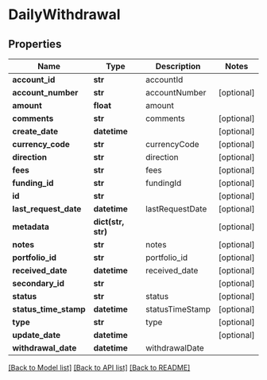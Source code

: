 # DailyWithdrawal

## Properties
Name | Type | Description | Notes
------------ | ------------- | ------------- | -------------
**account_id** | **str** | accountId | 
**account_number** | **str** | accountNumber | [optional] 
**amount** | **float** | amount | 
**comments** | **str** | comments | [optional] 
**create_date** | **datetime** |  | [optional] 
**currency_code** | **str** | currencyCode | [optional] 
**direction** | **str** | direction | [optional] 
**fees** | **str** | fees | [optional] 
**funding_id** | **str** | fundingId | [optional] 
**id** | **str** |  | [optional] 
**last_request_date** | **datetime** | lastRequestDate | [optional] 
**metadata** | **dict(str, str)** |  | [optional] 
**notes** | **str** | notes | [optional] 
**portfolio_id** | **str** | portfolio_id | [optional] 
**received_date** | **datetime** | received_date | [optional] 
**secondary_id** | **str** |  | [optional] 
**status** | **str** | status | [optional] 
**status_time_stamp** | **datetime** | statusTimeStamp | [optional] 
**type** | **str** | type | [optional] 
**update_date** | **datetime** |  | [optional] 
**withdrawal_date** | **datetime** | withdrawalDate | 

[[Back to Model list]](../README.md#documentation-for-models) [[Back to API list]](../README.md#documentation-for-api-endpoints) [[Back to README]](../README.md)



